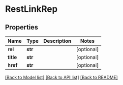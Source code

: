 # RestLinkRep

## Properties
Name | Type | Description | Notes
------------ | ------------- | ------------- | -------------
**rel** | **str** |  | [optional] 
**title** | **str** |  | [optional] 
**href** | **str** |  | [optional] 

[[Back to Model list]](../README.md#documentation-for-models) [[Back to API list]](../README.md#documentation-for-api-endpoints) [[Back to README]](../README.md)



